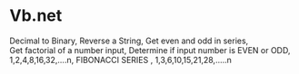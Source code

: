 # Vb.net
Decimal to Binary, 
  Reverse a String,
  Get even and odd in series,  
  Get factorial of a number input,
  Determine if input number is EVEN or ODD,
  1,2,4,8,16,32,....n,
  FIBONACCI SERIES , 
  1,3,6,10,15,21,28,.....n
